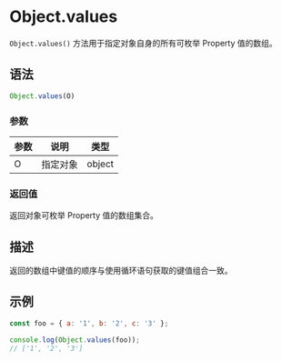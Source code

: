 # Object.values

`Object.values()` 方法用于指定对象自身的所有可枚举 Property 值的数组。

## 语法

```js
Object.values(O)
```

### 参数

| 参数 | 说明     | 类型   |
| ---- | -------- | ------ |
| O    | 指定对象 | object |

### 返回值

返回对象可枚举 Property 值的数组集合。

## 描述

返回的数组中键值的顺序与使用循环语句获取的键值组合一致。

## 示例

```js
const foo = { a: '1', b: '2', c: '3' };

console.log(Object.values(foo));
// ['1', '2', '3']
```
